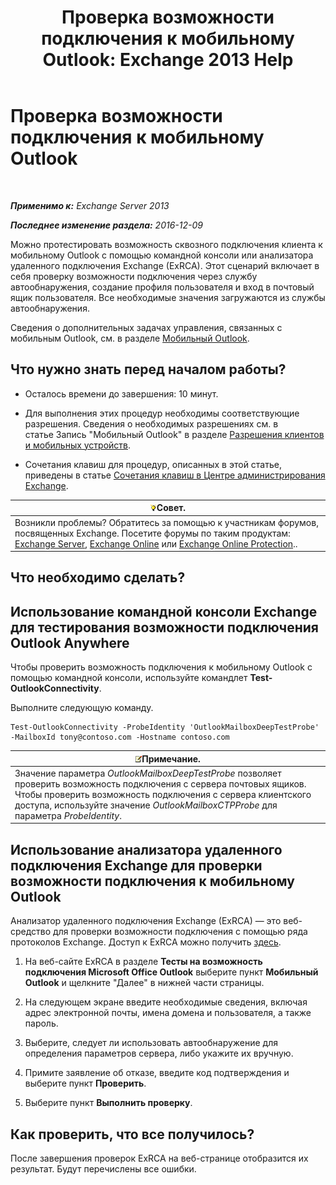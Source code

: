 ﻿---
title: 'Проверка возможности подключения к мобильному Outlook: Exchange 2013 Help'
TOCTitle: Проверка возможности подключения к мобильному Outlook
ms:assetid: 0dc5b68f-2316-446a-84c9-5f1c50dc3776
ms:mtpsurl: https://technet.microsoft.com/ru-ru/library/Ee633453(v=EXCHG.150)
ms:contentKeyID: 50556335
ms.date: 04/30/2018
mtps_version: v=EXCHG.150
ms.translationtype: HT
---

# Проверка возможности подключения к мобильному Outlook

 

_**Применимо к:** Exchange Server 2013_

_**Последнее изменение раздела:** 2016-12-09_

Можно протестировать возможность сквозного подключения клиента к мобильному Outlook с помощью командной консоли или анализатора удаленного подключения Exchange (ExRCA). Этот сценарий включает в себя проверку возможности подключения через службу автообнаружения, создание профиля пользователя и вход в почтовый ящик пользователя. Все необходимые значения загружаются из службы автообнаружения.

Сведения о дополнительных задачах управления, связанных с мобильным Outlook, см. в разделе [Мобильный Outlook](outlook-anywhere-exchange-2013-help.md).

## Что нужно знать перед началом работы?

  - Осталось времени до завершения: 10 минут.

  - Для выполнения этих процедур необходимы соответствующие разрешения. Сведения о необходимых разрешениях см. в статье Запись "Мобильный Outlook" в разделе [Разрешения клиентов и мобильных устройств](clients-and-mobile-devices-permissions-exchange-2013-help.md).

  - Сочетания клавиш для процедур, описанных в этой статье, приведены в статье [Сочетания клавиш в Центре администрирования Exchange](keyboard-shortcuts-in-the-exchange-admin-center-exchange-online-protection-help.md).

<table>
<thead>
<tr class="header">
<th><img src="images/Bb124558.tip(EXCHG.150).gif" title="Совет" alt="Совет" />Совет.</th>
</tr>
</thead>
<tbody>
<tr class="odd">
<td>Возникли проблемы? Обратитесь за помощью к участникам форумов, посвященных Exchange. Посетите форумы по таким продуктам: <a href="https://go.microsoft.com/fwlink/p/?linkid=60612">Exchange Server</a>, <a href="https://go.microsoft.com/fwlink/p/?linkid=267542">Exchange Online</a> или <a href="https://go.microsoft.com/fwlink/p/?linkid=285351">Exchange Online Protection</a>..</td>
</tr>
</tbody>
</table>


## Что необходимо сделать?

## Использование командной консоли Exchange для тестирования возможности подключения Outlook Anywhere

Чтобы проверить возможность подключения к мобильному Outlook с помощью командной консоли, используйте командлет **Test-OutlookConnectivity**.

Выполните следующую команду.

    Test-OutlookConnectivity -ProbeIdentity 'OutlookMailboxDeepTestProbe' -MailboxId tony@contoso.com -Hostname contoso.com

<table>
<thead>
<tr class="header">
<th><img src="images/JJ126620.note(EXCHG.150).gif" title="Примечание" alt="Примечание" />Примечание.</th>
</tr>
</thead>
<tbody>
<tr class="odd">
<td>Значение параметра <em>OutlookMailboxDeepTestProbe</em> позволяет проверить возможность подключения с сервера почтовых ящиков. Чтобы проверить возможность подключения с сервера клиентского доступа, используйте значение <em>OutlookMailboxCTPProbe</em> для параметра <em>ProbeIdentity</em>.</td>
</tr>
</tbody>
</table>


## Использование анализатора удаленного подключения Exchange для проверки возможности подключения к мобильному Outlook

Анализатор удаленного подключения Exchange (ExRCA) — это веб-средство для проверки возможности подключения с помощью ряда протоколов Exchange. Доступ к ExRCA можно получить [здесь](https://go.microsoft.com/fwlink/p/?linkid=167905).

1.  На веб-сайте ExRCA в разделе **Тесты на возможность подключения Microsoft Office Outlook** выберите пункт **Мобильный Outlook** и щелкните "Далее" в нижней части страницы.

2.  На следующем экране введите необходимые сведения, включая адрес электронной почты, имена домена и пользователя, а также пароль.

3.  Выберите, следует ли использовать автообнаружение для определения параметров сервера, либо укажите их вручную.

4.  Примите заявление об отказе, введите код подтверждения и выберите пункт **Проверить**.

5.  Выберите пункт **Выполнить проверку**.

## Как проверить, что все получилось?

После завершения проверок ExRCA на веб-странице отобразится их результат. Будут перечислены все ошибки.

